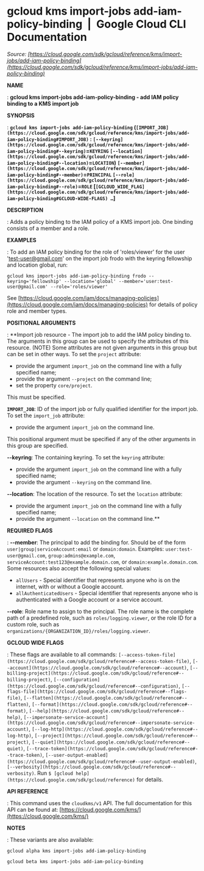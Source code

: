 # gcloud kms import-jobs add-iam-policy-binding  |  Google Cloud CLI Documentation

*Source: [https://cloud.google.com/sdk/gcloud/reference/kms/import-jobs/add-iam-policy-binding](https://cloud.google.com/sdk/gcloud/reference/kms/import-jobs/add-iam-policy-binding)*

**NAME**

: **gcloud kms import-jobs add-iam-policy-binding - add IAM policy binding to a KMS import job**

**SYNOPSIS**

: **`gcloud kms import-jobs add-iam-policy-binding` (`[IMPORT_JOB](https://cloud.google.com/sdk/gcloud/reference/kms/import-jobs/add-iam-policy-binding#IMPORT_JOB)` : `[--keyring](https://cloud.google.com/sdk/gcloud/reference/kms/import-jobs/add-iam-policy-binding#--keyring)`=`KEYRING` `[--location](https://cloud.google.com/sdk/gcloud/reference/kms/import-jobs/add-iam-policy-binding#--location)`=`LOCATION`) `[--member](https://cloud.google.com/sdk/gcloud/reference/kms/import-jobs/add-iam-policy-binding#--member)`=`PRINCIPAL` `[--role](https://cloud.google.com/sdk/gcloud/reference/kms/import-jobs/add-iam-policy-binding#--role)`=`ROLE` [`[GCLOUD_WIDE_FLAG](https://cloud.google.com/sdk/gcloud/reference/kms/import-jobs/add-iam-policy-binding#GCLOUD-WIDE-FLAGS) …`]**

**DESCRIPTION**

: Adds a policy binding to the IAM policy of a KMS import job. One binding
consists of a member and a role.

**EXAMPLES**

: To add an IAM policy binding for the role of 'roles/viewer' for the user
'test-user@gmail.com' on the import job frodo with the keyring fellowship and
location global, run:

```
gcloud kms import-jobs add-iam-policy-binding frodo --keyring='fellowship' --location='global' --member='user:test-user@gmail.com' --role='roles/viewer'
```

See [https://cloud.google.com/iam/docs/managing-policies](https://cloud.google.com/iam/docs/managing-policies)
for details of policy role and member types.

**POSITIONAL ARGUMENTS**

: **Import job resource - The import job to add the IAM policy binding to. The
arguments in this group can be used to specify the attributes of this resource.
(NOTE) Some attributes are not given arguments in this group but can be set in
other ways.
To set the `project` attribute:

- provide the argument `import_job` on the command line with a fully
specified name;
- provide the argument `--project` on the command line;
- set the property `core/project`.

This must be specified.

**`IMPORT_JOB`**:
ID of the import job or fully qualified identifier for the import job.
To set the `import_job` attribute:

- provide the argument `import_job` on the command line.

This positional argument must be specified if any of the other arguments in this
group are specified.

**--keyring**:
The containing keyring.
To set the `keyring` attribute:

- provide the argument `import_job` on the command line with a fully
specified name;
- provide the argument `--keyring` on the command line.

**--location**:
The location of the resource.
To set the `location` attribute:

- provide the argument `import_job` on the command line with a fully
specified name;
- provide the argument `--location` on the command line.**

**REQUIRED FLAGS**

: **--member**:
The principal to add the binding for. Should be of the form
`user|group|serviceAccount:email` or `domain:domain`.
Examples: `user:test-user@gmail.com`,
`group:admins@example.com`,
`serviceAccount:test123@example.domain.com`, or
`domain:example.domain.com`.
Some resources also accept the following special values:

- `allUsers` - Special identifier that represents anyone who is on the
internet, with or without a Google account.
- `allAuthenticatedUsers` - Special identifier that represents anyone
who is authenticated with a Google account or a service account.

**--role**:
Role name to assign to the principal. The role name is the complete path of a
predefined role, such as `roles/logging.viewer`, or the role ID for a
custom role, such as
`organizations/{ORGANIZATION_ID}/roles/logging.viewer`.

**GCLOUD WIDE FLAGS**

: These flags are available to all commands: `[--access-token-file](https://cloud.google.com/sdk/gcloud/reference#--access-token-file)`,
`[--account](https://cloud.google.com/sdk/gcloud/reference#--account)`, `[--billing-project](https://cloud.google.com/sdk/gcloud/reference#--billing-project)`,
`[--configuration](https://cloud.google.com/sdk/gcloud/reference#--configuration)`,
`[--flags-file](https://cloud.google.com/sdk/gcloud/reference#--flags-file)`,
`[--flatten](https://cloud.google.com/sdk/gcloud/reference#--flatten)`, `[--format](https://cloud.google.com/sdk/gcloud/reference#--format)`, `[--help](https://cloud.google.com/sdk/gcloud/reference#--help)`, `[--impersonate-service-account](https://cloud.google.com/sdk/gcloud/reference#--impersonate-service-account)`,
`[--log-http](https://cloud.google.com/sdk/gcloud/reference#--log-http)`,
`[--project](https://cloud.google.com/sdk/gcloud/reference#--project)`, `[--quiet](https://cloud.google.com/sdk/gcloud/reference#--quiet)`, `[--trace-token](https://cloud.google.com/sdk/gcloud/reference#--trace-token)`, `[--user-output-enabled](https://cloud.google.com/sdk/gcloud/reference#--user-output-enabled)`,
`[--verbosity](https://cloud.google.com/sdk/gcloud/reference#--verbosity)`.
Run `$ [gcloud help](https://cloud.google.com/sdk/gcloud/reference)` for details.

**API REFERENCE**

: This command uses the `cloudkms/v1` API. The full documentation for
this API can be found at: [https://cloud.google.com/kms/](https://cloud.google.com/kms/)

**NOTES**

: These variants are also available:

```
gcloud alpha kms import-jobs add-iam-policy-binding
```

```
gcloud beta kms import-jobs add-iam-policy-binding
```